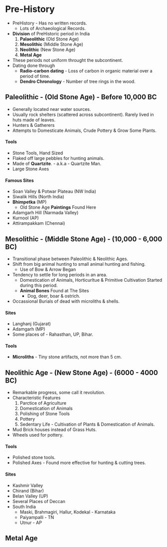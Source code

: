 # Pre-History

* PreHistory - Has no written records.
    * Lots of Archaeological Records.
* **Division** of PreHistoric period in India
    1. **Palaeolithic** (Old Stone Age)
    2. **Mesolithic** (Middle Stone Age)
    3. **Neolithic** (New Stone Age)
    4. **Metal Age**
* These periods not uniform throught the subcontinent.
* Dating done through
    * **Radio-carbon dating** - Loss of carbon in organic material over a period of time.
    * **Dendro Chronology** - Number of tree rings in the wood.

<!-- Need Map of Pre-Historic Sites in India -->

## Paleolithic - (Old Stone Age) - Before 10,000 BC
* Generally located near water sources.
* Usually rock shelters (scattered across subcontinent). Rarely lived in huts made of leaves.
* Hunters & Gatherers
* Attempts to Domesticate Animals, Crude Pottery & Grow Some Plants.

#### Tools
* Stone Tools, Hand Sized
* Flaked off large pebbles for hunting animals.
* Made of **Quartzite**. - a.k.a - Quartzite Man.
* Large Stone Axes

#### Famous Sites
* Soan Valley & Potwar Plateau (NW India)
* Siwalik Hills (North India)
* **Bhimpetka** (MP)
    * Old Stone Age **Paintings** Found Here
* Adamgarh Hill (Narmada Valley)
* Kurnool (AP)
* Attirampakkam (Chennai)

## Mesolithic - (Middle Stone Age) - (10,000 - 6,000 BC)
* Transitional phase between Paleolithic & Neolithic Ages.
* Shift from big animal hunting to small animal hunting and fishing.
    * Use of Bow & Arrow Began
* Tendency to settle for long periods in an area.
    * Domestication of Animals, Horticurltue & Primitive Cultivation Started during this period.
    * **Animal Bones** Found at The Sites
        * Dog, deer, boar & ostrich.
* Occassional Burials of dead with microliths & shells.

#### Sites
* Langhanj (Gujarat)
* Adamgarh (MP)
* Some places of - Rahasthan, UP, Bihar.

#### Tools
* **Microliths** - Tiny stone artifacts, not more than 5 cm.

## Neolithic Age - (New Stone Age) - (6000 - 4000 BC)
* Remarkable progress, some call it revolution.
* Characteristic Features
    1. Parctice of Agriculture
    2. Domestication of Animals
    3. Polishing of Stone Tools
    4. Pottery
    5. Sedentary Life - Cultivation of Plants & Domestication of Animals.
* Mud Brick houses instead of Grass Huts.
* Wheels used for pottery.

#### Tools
* Polished stone tools.
* Polished Axes - Found more effective for hunting & cutting trees.

#### Sites
* Kashmir Valley
* Chirand (Bihar)
* Belan Valley (UP)
* Several Places of Deccan
* South India
    * Maski, Brahmagiri, Hallur, Kodekal - Karnataka
    * Paiyampalli - TN
    * Utnur - AP

## Metal Age